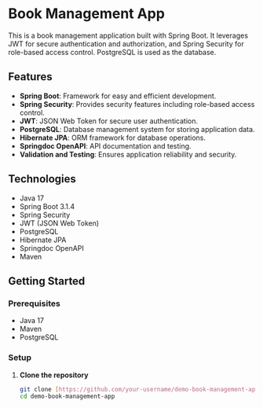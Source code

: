 # Book Management App

This is a book management application built with Spring Boot. It leverages JWT for secure authentication and authorization, and Spring Security for role-based access control. PostgreSQL is used as the database.

## Features

- **Spring Boot**: Framework for easy and efficient development.
- **Spring Security**: Provides security features including role-based access control.
- **JWT**: JSON Web Token for secure user authentication.
- **PostgreSQL**: Database management system for storing application data.
- **Hibernate JPA**: ORM framework for database operations.
- **Springdoc OpenAPI**: API documentation and testing.
- **Validation and Testing**: Ensures application reliability and security.

## Technologies

- Java 17
- Spring Boot 3.1.4
- Spring Security
- JWT (JSON Web Token)
- PostgreSQL
- Hibernate JPA
- Springdoc OpenAPI
- Maven

## Getting Started

### Prerequisites

- Java 17
- Maven
- PostgreSQL

### Setup

1. **Clone the repository**
   ```bash
   git clone [https://github.com/your-username/demo-book-management-app.git](https://github.com/dipakkhedkar1104/spring_security_jwt)
   cd demo-book-management-app
